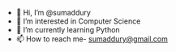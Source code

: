 - 👋 Hi, I’m @sumaddury
- 👀 I’m interested in Computer Science
- 🌱 I’m currently learning Python
- 📫 How to reach me- sumaddury@gmail.com

<!---
sumaddury/sumaddury is a ✨ special ✨ repository because its `README.md` (this file) appears on your GitHub profile.
You can click the Preview link to take a look at your changes.
--->
